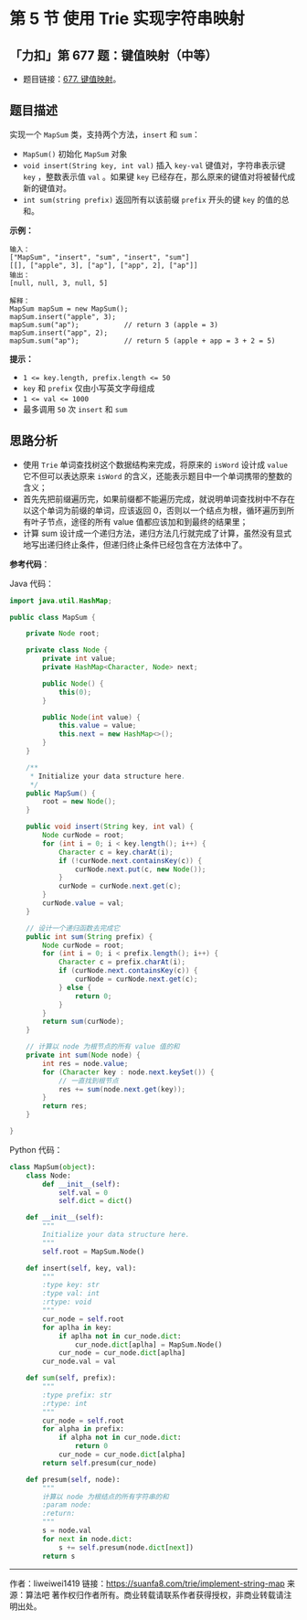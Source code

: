 # 第 5 节 使用 Trie 实现字符串映射

## 「力扣」第 677 题：键值映射（中等）

- 题目链接：[677. 键值映射](https://leetcode-cn.com/problems/map-sum-pairs/description/)。

## 题目描述

实现一个 `MapSum` 类，支持两个方法，`insert` 和 `sum`：

- `MapSum()` 初始化 `MapSum` 对象
- `void insert(String key, int val)` 插入 `key-val` 键值对，字符串表示键 `key` ，整数表示值 `val` 。如果键 `key` 已经存在，那么原来的键值对将被替代成新的键值对。
- `int sum(string prefix)` 返回所有以该前缀 `prefix` 开头的键 `key` 的值的总和。

**示例：**

```
输入：
["MapSum", "insert", "sum", "insert", "sum"]
[[], ["apple", 3], ["ap"], ["app", 2], ["ap"]]
输出：
[null, null, 3, null, 5]

解释：
MapSum mapSum = new MapSum();
mapSum.insert("apple", 3);
mapSum.sum("ap");           // return 3 (apple = 3)
mapSum.insert("app", 2);
mapSum.sum("ap");           // return 5 (apple + app = 3 + 2 = 5)
```

**提示：**

- `1 <= key.length, prefix.length <= 50`
- `key` 和 `prefix` 仅由小写英文字母组成
- `1 <= val <= 1000`
- 最多调用 `50` 次 `insert` 和 `sum`

## 思路分析

- 使用 `Trie` 单词查找树这个数据结构来完成，将原来的 `isWord` 设计成 `value` 它不但可以表达原来 `isWord` 的含义，还能表示题目中一个单词携带的整数的含义；
- 首先先把前缀遍历完，如果前缀都不能遍历完成，就说明单词查找树中不存在以这个单词为前缀的单词，应该返回 0，否则以一个结点为根，循环遍历到所有叶子节点，途径的所有 value 值都应该加和到最终的结果里；
- 计算 sum 设计成一个递归方法，递归方法几行就完成了计算，虽然没有显式地写出递归终止条件，但递归终止条件已经包含在方法体中了。

**参考代码**：

Java 代码：
```java
import java.util.HashMap;

public class MapSum {

    private Node root;

    private class Node {
        private int value;
        private HashMap<Character, Node> next;

        public Node() {
            this(0);
        }

        public Node(int value) {
            this.value = value;
            this.next = new HashMap<>();
        }
    }

    /**
     * Initialize your data structure here.
     */
    public MapSum() {
        root = new Node();
    }

    public void insert(String key, int val) {
        Node curNode = root;
        for (int i = 0; i < key.length(); i++) {
            Character c = key.charAt(i);
            if (!curNode.next.containsKey(c)) {
                curNode.next.put(c, new Node());
            }
            curNode = curNode.next.get(c);
        }
        curNode.value = val;
    }

    // 设计一个递归函数去完成它
    public int sum(String prefix) {
        Node curNode = root;
        for (int i = 0; i < prefix.length(); i++) {
            Character c = prefix.charAt(i);
            if (curNode.next.containsKey(c)) {
                curNode = curNode.next.get(c);
            } else {
                return 0;
            }
        }
        return sum(curNode);
    }

    // 计算以 node 为根节点的所有 value 值的和
    private int sum(Node node) {
        int res = node.value;
        for (Character key : node.next.keySet()) {
            // 一直找到根节点
            res += sum(node.next.get(key));
        }
        return res;
    }

}

````
Python 代码：
```python
class MapSum(object):
    class Node:
        def __init__(self):
            self.val = 0
            self.dict = dict()

    def __init__(self):
        """
        Initialize your data structure here.
        """
        self.root = MapSum.Node()

    def insert(self, key, val):
        """
        :type key: str
        :type val: int
        :rtype: void
        """
        cur_node = self.root
        for aplha in key:
            if aplha not in cur_node.dict:
                cur_node.dict[aplha] = MapSum.Node()
            cur_node = cur_node.dict[aplha]
        cur_node.val = val

    def sum(self, prefix):
        """
        :type prefix: str
        :rtype: int
        """
        cur_node = self.root
        for alpha in prefix:
            if alpha not in cur_node.dict:
                return 0
            cur_node = cur_node.dict[alpha]
        return self.presum(cur_node)

    def presum(self, node):
        """
        计算以 node 为根结点的所有字符串的和
        :param node:
        :return:
        """
        s = node.val
        for next in node.dict:
            s += self.presum(node.dict[next])
        return s
````



---

作者：liweiwei1419
链接：https://suanfa8.com/trie/implement-string-map
来源：算法吧
著作权归作者所有。商业转载请联系作者获得授权，非商业转载请注明出处。